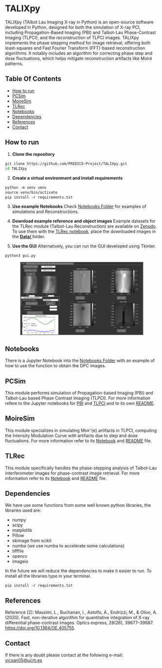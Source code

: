 
# TALIXpy
TALIXpy (TAlbot Lau Imaging X-ray in Python) is an open-source software developed in Python, designed for both the simulation of X-ray PCI, including Propagation-Based Imaging (PBI) and Talbot-Lau Phase-Contrast Imaging (TLPCI), and the reconstruction of TLPCI images. TALIXpy implements the phase stepping method for image retrieval, offering both least-squares and Fast Fourier Transform (FFT)-based reconstruction algorithms. It notably includes an algorithm for correcting phase step and dose fluctuations, which helps mitigate reconstruction artifacts like Moiré patterns.

## Table Of Contents
* [How to run](#How-to-run)
* [PCSim](#PCSim)
* [MoireSim](#MoireSim)
* [TLRec](#TLRec)
* [Notebooks](#Notebooks)
* [Dependencies](#Dependencies)
* [References](#References)
* [Contact](#Contact)

## How to run

1. **Clone the repository**  
```bash
git clone https://github.com/PREDICO-Project/TALIXpy.git
cd TALIXpy
```

2. **Create a virtual environment and install requirements**

```
python -m venv venv
source venv/bin/activate 
pip install -r requirements.txt
```

3. **Use example Notebooks**
Check [Notebooks Folder](Notebooks) for examples of simulations and Reconstructions.

4. **Download example reference and object images**
Example datasets for the TLRec module (Talbot-Lau Reconstruction) are available on [Zenodo](https://doi.org/10.5281/zenodo.16944391).
To use them with the [TLRec notebook](Notebooks/TLRec.ipynb), place the downloaded images in the [**Data/** ](Data/)folder.

5. **Use the GUI**
Alternatively, you can run the GUI developed using Tkinter.

```
python3 gui.py
```

<p align="center">
 <img src="./Readme_Images/TLeRecGUI.png" width="80%"></img>
</p>

## Notebooks
There is a Jupyter Notebook into the [Notebooks Folder](Notebooks) with an example of how to use the function to obtain the DPC images.

## PCSim
This module performs simulation of Propagation-based Imaging (PBI) and Talbot-Lau based Phase Contrast Imaging (TLPCI). For more information refere to the Jupyter notebooks for [PBI](Notebooks/Propagation.ipynb) and [TLPCI](Notebooks/Phase_Stepping.ipynb) and to its own [README](src/PCSim/Readme.md). 

## MoireSim
This module specializes in simulating Moir\'{e} artifacts in TLPCI, computing the Intensity Modulation Curve with artifacts due to step and dose fluctuations. For more information refer to its [Notebook](Notebooks/MoireSim.ipynb) and [README](src/Simple_Numerical_Simulation/Readme.md) file. 

## TLRec
This module specifically handles the phase-stepping analysis of Talbot-Lau interferometer images for phase-contrast image retrieval. For more information refer to its [Notebook](Notebooks/TLRec.ipynb) and [README](src/TLRec/README.md) file. 
## Dependencies
We have use some functions from some well known python libraries, the libraries used are:
* numpy
* scipy
* matplotlib
* Pillow
* skimage from scikit
* numba (we use numba to accelerate some calculations)
* tifffile
* opencv
* imageio

In the future we will reduce the dependencies to make it easier to run. 
To install all the libraries type in your terminal.

```
pip install -r requirements.txt
```

## References

Reference [2]: Massimi, L., Buchanan, I., Astolfo, A., Endrizzi, M., & Olivo, A. (2020). Fast, non-iterative algorithm for quantitative integration of X-ray differential phase-contrast images. Optics express, 28(26), 39677–39687. https://doi.org/10.1364/OE.405755.


## Contact
If there is any doubt please contact at the following e-mail: vicsan05@ucm.es

